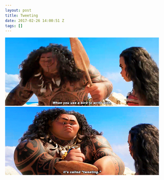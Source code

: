 ```yaml
---
layout: post
title: Tweeting
date: 2017-02-26 14:00:51 Z
tags: []
---
```

![](/media/2017/02/157733532502_0.gif)
![](/media/2017/02/157733532502_1.gif)
